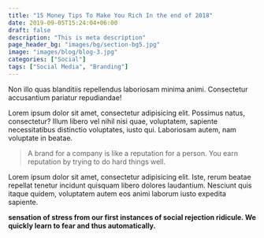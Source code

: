 ```yaml
---
title: "15 Money Tips To Make You Rich In the end of 2018"
date: 2019-09-05T15:24:04+06:00
draft: false
description: "This is meta description"
page_header_bg: "images/bg/section-bg5.jpg"
image: "images/blog/blog-3.jpg"
categories: ["Social"]
tags: ["Social Media", "Branding"]
---
```

Non illo quas blanditiis repellendus laboriosam minima animi. Consectetur accusantium pariatur repudiandae!

Lorem ipsum dolor sit amet, consectetur adipisicing elit. Possimus natus, consectetur? Illum libero
vel nihil nisi quae, voluptatem, sapiente necessitatibus distinctio voluptates, iusto qui. Laboriosam
autem, nam voluptate in beatae.

> A brand for a company is like a reputation for a person. You earn reputation by trying to do hard things well.

Lorem ipsum dolor sit amet, consectetur adipisicing elit. Iste, rerum beatae repellat tenetur
incidunt quisquam libero dolores laudantium. Nesciunt quis itaque quidem, voluptatem autem eos animi
laborum iusto expedita sapiente.

**sensation of stress from our first instances of social rejection ridicule. We quickly learn to fear and thus automatically.**
